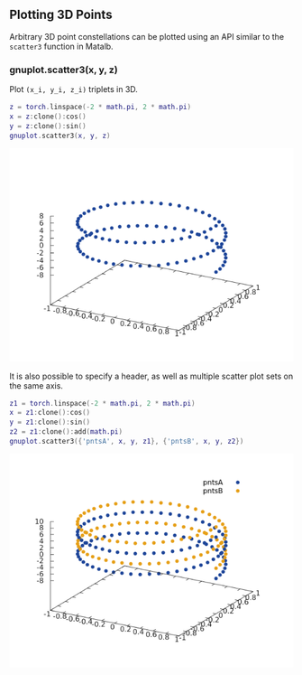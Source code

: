 <a name="gnuplot.scatter3.dok"></a>
## Plotting 3D Points ##

Arbitrary 3D point constellations can be plotted using an API similar to the
`scatter3` function in Matalb.

<a name="gnuplot.scatter3"></a>
### gnuplot.scatter3(x, y, z) ###
Plot `(x_i, y_i, z_i)` triplets in 3D.

```lua
z = torch.linspace(-2 * math.pi, 2 * math.pi)
x = z:clone():cos()
y = z:clone():sin()
gnuplot.scatter3(x, y, z)
```
![](scatter3.png)

It is also possible to specify a header, as well as multiple scatter plot sets
on the same axis.

```lua
z1 = torch.linspace(-2 * math.pi, 2 * math.pi)
x = z1:clone():cos()
y = z1:clone():sin()
z2 = z1:clone():add(math.pi)
gnuplot.scatter3({'pntsA', x, y, z1}, {'pntsB', x, y, z2})
```
![](scatter3_helix.png)


